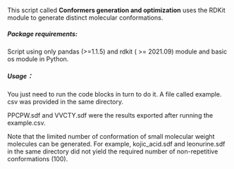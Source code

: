 This script called **Conformers generation and optimization** uses the RDKit module to generate distinct molecular conformations.

##### Package requirements:

Script using only pandas (>=1.1.5) and rdkit ( >= 2021.09) module and basic os  module in Python.

##### Usage：

You just need to run the code blocks in turn to do it. A file called example. csv was provided in the same directory. 

PPCPW.sdf and VVCTY.sdf were the results exported after running the example.csv.

Note that the limited number of conformation of small molecular weight molecules can be generated. For example, kojic_acid.sdf and leonurine.sdf in the same directory did not yield the required number of non-repetitive conformations (100).







